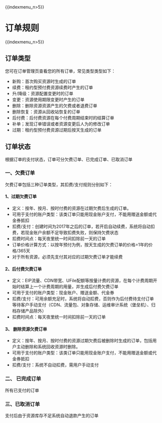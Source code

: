 {{indexmenu_n>5}}

# 订单规则

{{indexmenu_n>5}}

## 订单类型

您可在订单管理页查看您的所有订单，常见类型类型如下：

  - 新购：首次购买资源时生成的订单
  - 续费：租约型预付费资源续费时产生的订单
  - 升/降级：资源配置变更时的订单
  - 变更：资源使用期限变更时产生的订单
  - 删除：删除资源资源产生的欠费或者退费订单
  - 删除恢复：资源从回收站恢复的订单
  - 后付费：后付费资源在每个付费周期结束时的结算订单
  - 补单；发现订单错误或者资源变更后人为的修改订单
  - 过期：租约型预付费资源过期后按天生成的订单

## 订单状态

根据订单的支付状态，订单可分欠费订单、已完成订单、已取消订单

### 一、欠费订单

欠费订单包括三种订单类型，其扣费/支付规则分别如下：

#### 1、过期欠费订单

  - 定义：按年、按月、按时付费的资源在过期欠费后生成的订单。
  - 可用于支付的账户类型：该类订单只能用现金账户支付，不能用赠送金额或代金券抵扣
  - 扣费/支付：创建时间为2017年之后的订单，若开启自动续费，系统将自动扣费，若现金账户余额不足导致扣费失败，则保持欠费状态
  - 扣费时间点：每天夜里统一时间扣除前一天的订单
  - 订单价格计算方式：以按年预付为例，按天生成的欠费订单的价格=1年的价格/365天
  - 对于所有资源，必须先支付其对应的过期欠费订单才能续费

#### 2、后付费欠费订单

  - 定义：EIP流量、CDN带宽、UFile配额等按量计费的资源，在每个计费周期开始时结算上一个计费周期的用量，并生成后付费欠费订单
  - 可用于支付的账户类型：现金账户、赠送金额、代金券
  - 扣费/支付：可用余额充足时，系统将自动扣费，否则作为后付费待支付订单等待客户手动支付（CDN、流量包、对象存储、运维审计系统（堡垒机）、归档存储产品除外）
  -  扣费时间点：每天夜里统一时间扣除前一天的订单

#### 3、 删除资源欠费订单

  - 定义：按年、按月、按时付费的资源过期欠费后被删除时生成的订单，包括用户主动删除和系统回收资源时删除。
  - 可用于支付的账户类型：该类订单只能用现金账户支付，不能用赠送金额或代金券抵扣
  - 扣费/支付：系统不自动扣费，需用户手动支付

### 二、 已完成订单

所有已支付的订单

### 三、已取消订单

支付后由于资源库存不足系统自动退款产生的订单
